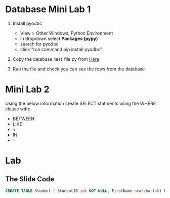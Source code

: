# Database Mini Lab 1

1. Install pyodbc
	- View > Other Windows, Python Environment
	- in dropdown select **Packages (pypy)**
	- search for pyodbc
	- click "run command pip install pyodbc"

2. Copy the database_test_file.py from [Here](https://github.com/Crush-Steelpunch/AEDXDDO4-July-23/raw/main/Python/database_test_file.py)

3. Run the file and check you can see the rows from the database


# Mini Lab  2

Using the below information create SELECT statments using the WHERE clause with:
- BETWEEN
- LIKE
- <
- IN
- =


# Lab

## The Slide Code

```sql
CREATE TABLE Student ( StudentID int NOT NULL, FirstName nvarchar(40) NOT NULL, Surname nvarchar(30) NULL, Course nvarchar(30) NULL, City nvarchar(15) NULL )
```
